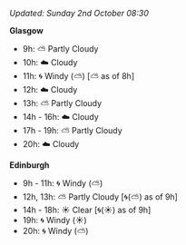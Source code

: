 *Updated: Sunday 2nd October 08:30*

**Glasgow**

* 9h: :partly_sunny: Partly Cloudy
* 10h: :cloud: Cloudy
* 11h: :cyclone: Windy (:partly_sunny:) [:partly_sunny: as of 8h]
* 12h: :cloud: Cloudy
* 13h: :partly_sunny: Partly Cloudy
* 14h - 16h: :cloud: Cloudy
* 17h - 19h: :partly_sunny: Partly Cloudy
* 20h: :cloud: Cloudy

**Edinburgh**

* 9h - 11h: :cyclone: Windy (:partly_sunny:)
* 12h, 13h: :partly_sunny: Partly Cloudy [:cyclone:(:partly_sunny:) as of 9h]
* 14h - 18h: :sunny: Clear [:cyclone:(:sunny:) as of 9h]
* 19h: :cyclone: Windy (:sunny:)
* 20h: :cyclone: Windy (:partly_sunny:)
